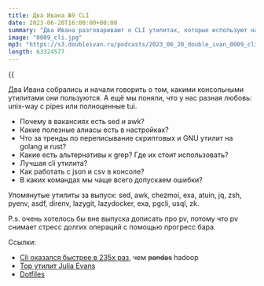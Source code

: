 ```yaml
---
title: Два Ивана №9 CLI
date: 2023-06-20T16:00:00+00:00
summary: "Два Ивана разговаривают о CLI утилитах, которые используют на постоянной основе и не только."
image: "0009_cli.jpg"
mp3: "https://s3.doubleivan.ru/podcasts/2023_06_20_double_ivan_0009_cli.mp3"
length: 63324577
---
```


{{<audio src="https://s3.doubleivan.ru/podcasts/2023_06_20_double_ivan_0009_cli.mp3" >}}

Два Ивана собрались и начали говорить о том, какими консольными утилитами они пользуются. А ещё мы поняли, что у нас разная любовь: unix-way с pipes или полноценные tui.

- Почему в вакансиях есть sed и awk?
- Какие полезные алиасы есть в настройках?
- Что за тренды по переписывание скриптовых и GNU утилит на golang и rust?
- Какие есть альтернативы к grep? Где их стоит использовать?
- Лучшая cli утилита?
- Как работать с json и csv в консоле?
- В каких командах мы чаще всего допускаем ошибки?

Упомянутые утилиты за выпуск: sed, awk, chezmoi, exa, atuin, jq, zsh, pyenv, asdf, direnv, lazygit, lazydocker, exa, pgcli, usql, zk.

P.s. очень хотелось бы вне выпуска дописать про pv, потому что pv снимает стресс долгих операций с помощью прогресс бара.

Ссылки:
- [Cli оказался быстрее в 235x раз](https://adamdrake.com/command-line-tools-can-be-235x-faster-than-your-hadoop-cluster.html), чем ~~pandas~~ hadoop
- [Top утилит Julia Evans](https://jvns.ca/blog/2022/04/12/a-list-of-new-ish--command-line-tools/)
- [Dotfiles](https://github.com/vanadium23/dotfiles)
